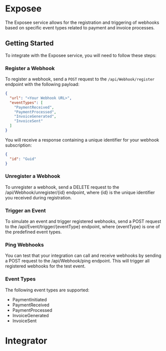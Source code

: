 # Exposee

The Exposee service allows for the registration and triggering of webhooks based on specific event types related to payment and invoice processes.

## Getting Started

To integrate with the Exposee service, you will need to follow these steps:

### Register a Webhook

To register a webhook, send a `POST` request to the `/api/Webhook/register` endpoint with the following payload:

```json
{
  "url": "<Your Webhook URL>",
  "eventTypes": [
    "PaymentReceived",
    "PaymentProcessed",
    "InvoiceGenerated",
    "InvoiceSent"
  ]
}
```

You will receive a response containing a unique identifier for your webhook subscription:
```json
{
  "id": "Guid"
}
```

### Unregister a Webhook
To unregister a webhook, send a DELETE request to the /api/Webhook/unregister/{id} endpoint, where {id} is the unique identifier you received during registration.

### Trigger an Event
To simulate an event and trigger registered webhooks, send a POST request to the /api/Event/trigger/{eventType} endpoint, where {eventType} is one of the predefined event types.

### Ping Webhooks
You can test that your integration can call and receive webhooks by sending a POST request to the /api/Webhook/ping endpoint. This will trigger all registered webhooks for the test event.

### Event Types
The following event types are supported:
* PaymentInitiated
* PaymentReceived
* PaymentProcessed
* InvoiceGenerated
* InvoiceSent

# Integrator
